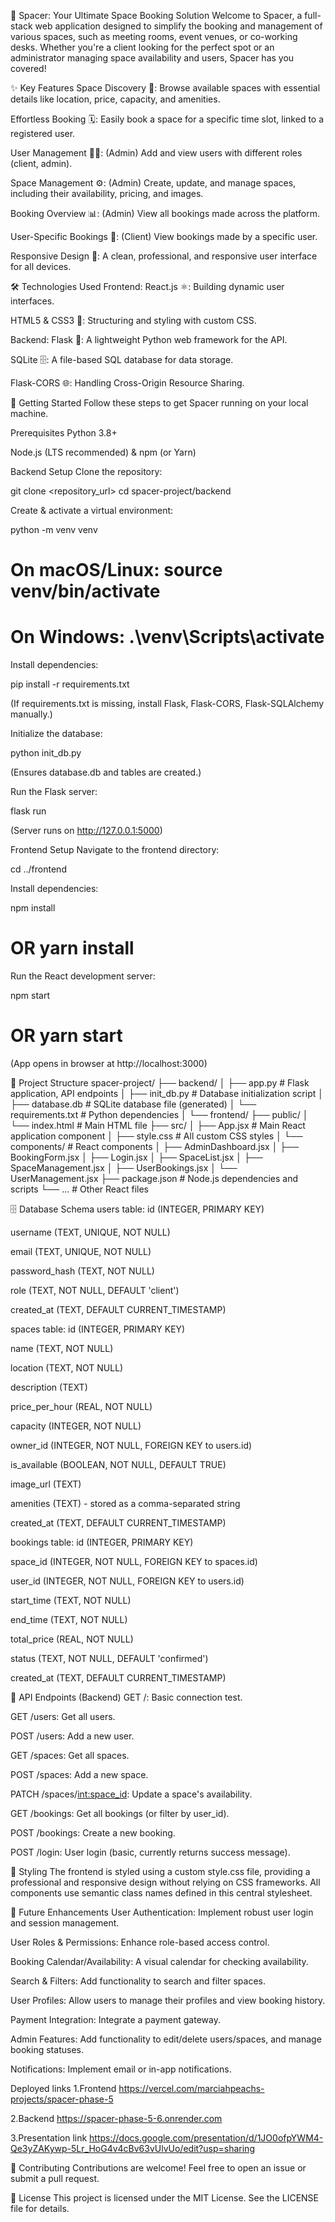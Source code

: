 🚀 Spacer: Your Ultimate Space Booking Solution
Welcome to Spacer, a full-stack web application designed to simplify the booking and management of various spaces, such as meeting rooms, event venues, or co-working desks. Whether you're a client looking for the perfect spot or an administrator managing space availability and users, Spacer has you covered!

✨ Key Features
Space Discovery 🏢: Browse available spaces with essential details like location, price, capacity, and amenities.

Effortless Booking 🗓️: Easily book a space for a specific time slot, linked to a registered user.

User Management 🧑‍💻: (Admin) Add and view users with different roles (client, admin).

Space Management ⚙️: (Admin) Create, update, and manage spaces, including their availability, pricing, and images.

Booking Overview 📊: (Admin) View all bookings made across the platform.

User-Specific Bookings 👤: (Client) View bookings made by a specific user.

Responsive Design 📱: A clean, professional, and responsive user interface for all devices.

🛠️ Technologies Used
Frontend:
React.js ⚛️: Building dynamic user interfaces.

HTML5 & CSS3 🎨: Structuring and styling with custom CSS.

Backend:
Flask 🐍: A lightweight Python web framework for the API.

SQLite 🗄️: A file-based SQL database for data storage.

Flask-CORS 🌐: Handling Cross-Origin Resource Sharing.

🚀 Getting Started
Follow these steps to get Spacer running on your local machine.

Prerequisites
Python 3.8+

Node.js (LTS recommended) & npm (or Yarn)

Backend Setup
Clone the repository:

git clone <repository_url>
cd spacer-project/backend

Create & activate a virtual environment:

python -m venv venv
# On macOS/Linux: source venv/bin/activate
# On Windows: .\venv\Scripts\activate

Install dependencies:

pip install -r requirements.txt

(If requirements.txt is missing, install Flask, Flask-CORS, Flask-SQLAlchemy manually.)

Initialize the database:

python init_db.py

(Ensures database.db and tables are created.)

Run the Flask server:

flask run

(Server runs on http://127.0.0.1:5000)

Frontend Setup
Navigate to the frontend directory:

cd ../frontend

Install dependencies:

npm install
# OR yarn install

Run the React development server:

npm start
# OR yarn start

(App opens in browser at http://localhost:3000)

📁 Project Structure
spacer-project/
├── backend/
│   ├── app.py             # Flask application, API endpoints
│   ├── init_db.py         # Database initialization script
│   ├── database.db        # SQLite database file (generated)
│   └── requirements.txt   # Python dependencies
│
└── frontend/
    ├── public/
    │   └── index.html     # Main HTML file
    ├── src/
    │   ├── App.jsx        # Main React application component
    │   ├── style.css      # All custom CSS styles
    │   └── components/    # React components
    │       ├── AdminDashboard.jsx
    │       ├── BookingForm.jsx
    │       ├── Login.jsx
    │       ├── SpaceList.jsx
    │       ├── SpaceManagement.jsx
    │       ├── UserBookings.jsx
    │       └── UserManagement.jsx
    ├── package.json       # Node.js dependencies and scripts
    └── ...                # Other React files

🗄️ Database Schema
users table:
id (INTEGER, PRIMARY KEY)

username (TEXT, UNIQUE, NOT NULL)

email (TEXT, UNIQUE, NOT NULL)

password_hash (TEXT, NOT NULL)

role (TEXT, NOT NULL, DEFAULT 'client')

created_at (TEXT, DEFAULT CURRENT_TIMESTAMP)

spaces table:
id (INTEGER, PRIMARY KEY)

name (TEXT, NOT NULL)

location (TEXT, NOT NULL)

description (TEXT)

price_per_hour (REAL, NOT NULL)

capacity (INTEGER, NOT NULL)

owner_id (INTEGER, NOT NULL, FOREIGN KEY to users.id)

is_available (BOOLEAN, NOT NULL, DEFAULT TRUE)

image_url (TEXT)

amenities (TEXT) - stored as a comma-separated string

created_at (TEXT, DEFAULT CURRENT_TIMESTAMP)

bookings table:
id (INTEGER, PRIMARY KEY)

space_id (INTEGER, NOT NULL, FOREIGN KEY to spaces.id)

user_id (INTEGER, NOT NULL, FOREIGN KEY to users.id)

start_time (TEXT, NOT NULL)

end_time (TEXT, NOT NULL)

total_price (REAL, NOT NULL)

status (TEXT, NOT NULL, DEFAULT 'confirmed')

created_at (TEXT, DEFAULT CURRENT_TIMESTAMP)

🔗 API Endpoints (Backend)
GET /: Basic connection test.

GET /users: Get all users.

POST /users: Add a new user.

GET /spaces: Get all spaces.

POST /spaces: Add a new space.

PATCH /spaces/<int:space_id>: Update a space's availability.

GET /bookings: Get all bookings (or filter by user_id).

POST /bookings: Create a new booking.

POST /login: User login (basic, currently returns success message).

🎨 Styling
The frontend is styled using a custom style.css file, providing a professional and responsive design without relying on CSS frameworks. All components use semantic class names defined in this central stylesheet.

🚀 Future Enhancements
User Authentication: Implement robust user login and session management.

User Roles & Permissions: Enhance role-based access control.

Booking Calendar/Availability: A visual calendar for checking availability.

Search & Filters: Add functionality to search and filter spaces.

User Profiles: Allow users to manage their profiles and view booking history.

Payment Integration: Integrate a payment gateway.

Admin Features: Add functionality to edit/delete users/spaces, and manage booking statuses.

Notifications: Implement email or in-app notifications.

Deployed links
1.Frontend
https://vercel.com/marciahpeachs-projects/spacer-phase-5

2.Backend
https://spacer-phase-5-6.onrender.com

3.Presentation link
https://docs.google.com/presentation/d/1JO0ofpYWM4-Qe3yZAKywp-5Lr_HoG4v4cBv63vUlvUo/edit?usp=sharing


🤝 Contributing
Contributions are welcome! Feel free to open an issue or submit a pull request.

📄 License
This project is licensed under the MIT License. See the LICENSE file for details.